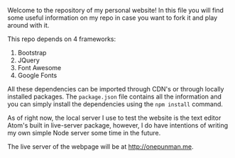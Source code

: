 Welcome to the repository of my personal website! In this file you will find some useful information on my repo in case you want to fork it and play around with it.

This repo depends on 4 frameworks:
1. Bootstrap
2. JQuery
3. Font Awesome
4. Google Fonts

All these dependencies can be imported through CDN's or through locally installed packages. The `package.json` file contains all the information and you can simply install the dependencies using the `npm install` command.

As of right now, the local server I use to test the website is the text editor Atom's built in live-server package, however, I do have intentions of writing my own simple Node server some time in the future.

The live server of the webpage will be at http://onepunman.me.
